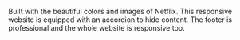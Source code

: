 Built with the beautiful colors and images of Netflix.
This responsive website is equipped with an accordion to hide content.
The footer is professional and the whole website is responsive too.
